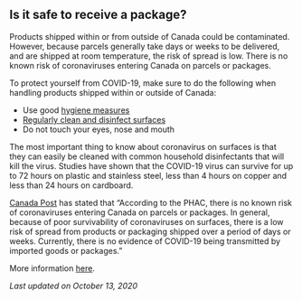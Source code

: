## Is it safe to receive a package?

Products shipped within or from outside of Canada could be contaminated. However, because parcels generally take days or weeks to be delivered, and are shipped at room temperature, the risk of spread is low. There is no known risk of coronaviruses entering Canada on parcels or packages.

To protect yourself from COVID-19, make sure to do the following when handling products shipped within or outside of Canada:

- Use good [hygiene measures](https://www.canada.ca/en/public-health/services/diseases/2019-novel-coronavirus-infection/prevention-risks.html#hygiene)
- [Regularly clean and disinfect surfaces](https://www.canada.ca/en/health-canada/services/drugs-health-products/disinfectants/covid-19.html)
- Do not touch your eyes, nose and mouth

The most important thing to know about coronavirus on surfaces is that they can easily be cleaned with common household disinfectants that will kill the virus. Studies have shown that the COVID-19 virus can survive for up to 72 hours on plastic and stainless steel, less than 4 hours on copper and less than 24 hours on cardboard.

[Canada Post](https://www.canadapost.ca/cpc/en/our-company/news-and-media/corporate-news/coronavirus-disease-covid-19.page) has stated that “According to the PHAC, there is no known risk of coronaviruses entering Canada on parcels or packages. In general, because of poor survivability of coronaviruses on surfaces, there is a low risk of spread from products or packaging shipped over a period of days or weeks. Currently, there is no evidence of COVID-19 being transmitted by imported goods or packages.”

More information [here](https://www.who.int/emergencies/diseases/novel-coronavirus-2019/question-and-answers-hub/q-a-detail/q-a-coronaviruses).

_Last updated on October 13, 2020_
